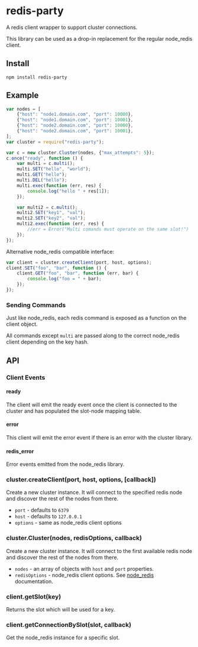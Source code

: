 # redis-party

A redis client wrapper to support cluster connections.

This library can be used as a drop-in replacement for the regular node\_redis client.

## Install

    npm install redis-party

## Example

```javascript
var nodes = [
    {"host": "node1.domain.com", "port": 10000},
    {"host": "node1.domain.com", "port": 10001},
    {"host": "node2.domain.com", "port": 10000},
    {"host": "node2.domain.com", "port": 10001},
];
var cluster = require("redis-party");

var c = new cluster.Cluster(nodes, {"max_attempts": 5});
c.once("ready", function () {
    var multi = c.multi();
    multi.SET("hello", "world");
    multi.GET("hello");
    multi.DEL("hello");
    multi.exec(function (err, res) {
        console.log("hello " + res[1]);
    });

    var multi2 = c.multi();
    multi2.SET("key1", "val");
    multi2.SET("key2", "val");
    multi2.exec(function (err, res) {
        //err = Error("Multi comands must operate on the same slot!")
    });
});
```

Alternative node\_redis compatible interface:

```javascript
var client = cluster.createClient(port, host, options);
client.SET("foo", "bar", function () {
    client.GET("foo", "bar", function (err, bar) {
        console.log("foo = " + bar);
    });
});
```

### Sending Commands

Just like node\_redis, each redis command is exposed as a function on the client object.

All commands except `multi` are passed along to the correct node\_redis client depending on the key hash.

## API

### Client Events

#### ready

The client will emit the ready event once the client is connected to the cluster and has populated the slot-node mapping table.

#### error

This client will emit the error event if there is an error with the cluster library.

#### redis\_error

Error events emitted from the node\_redis library.

### cluster.createClient(port, host, options, [callback])

Create a new cluster instance. It will connect to the specified redis node and discover the rest of the nodes from there.

* `port` - defaults to `6379`
* `host` - defaults to `127.0.0.1`
* `options` - same as node\_redis client options

### cluster.Cluster(nodes, redisOptions, callback)

Create a new cluster instance. It will connect to the first available redis node and discover the rest of the nodes from there.

* `nodes` - an array of objects with `host` and `port` properties.
* `redisOptions` - node\_redis client options. See [node\_redis](https://github.com/mranney/node_redis) documentation.

### client.getSlot(key)

Returns the slot which will be used for a key.

### client.getConnectionBySlot(slot, callback)

Get the node\_redis instance for a specific slot.
